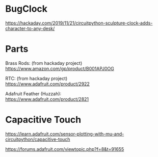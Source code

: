 # BugClock

https://hackaday.com/2019/11/21/circuitpython-sculpture-clock-adds-character-to-any-desk/

# Parts

Brass Rods: (from hackaday project)<br>
https://www.amazon.com/gp/product/B001APJ0OG

RTC: (from hackaday project)<br>
https://www.adafruit.com/product/2922

Adafruit Feather (Huzzah):<br>
https://www.adafruit.com/product/2821

# Capacitive Touch

https://learn.adafruit.com/sensor-plotting-with-mu-and-circuitpython/capacitive-touch

https://forums.adafruit.com/viewtopic.php?f=8&t=91655
